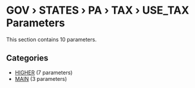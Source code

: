 # GOV › STATES › PA › TAX › USE_TAX Parameters

This section contains 10 parameters.

## Categories

- [HIGHER](higher/index.md) (7 parameters)
- [MAIN](main/index.md) (3 parameters)
